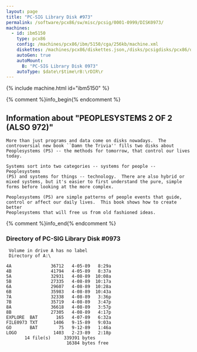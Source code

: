 ```yaml
---
layout: page
title: "PC-SIG Library Disk #973"
permalink: /software/pcx86/sw/misc/pcsig/0001-0999/DISK0973/
machines:
  - id: ibm5150
    type: pcx86
    config: /machines/pcx86/ibm/5150/cga/256kb/machine.xml
    diskettes: /machines/pcx86/diskettes.json,/disks/pcsigdisks/pcx86/diskettes.json
    autoGen: true
    autoMount:
      B: "PC-SIG Library Disk 0973"
    autoType: $date\r$time\rB:\rDIR\r
---
```


{% include machine.html id="ibm5150" %}

{% comment %}info_begin{% endcomment %}

## Information about "PEOPLESYSTEMS 2 OF 2 (ALSO 972)"

    More than just programs and data come on disks nowadays.  The
    controversial new book ``Damn the Trivia'' fills two disks about
    Peoplesystems (PS) -- the methods for tomorrow, that control our lives
    today.
    
    Systems sort into two categories -- systems for people -- Peoplesystems
    (PS) and systems for things -- technology.  There are also hybrid or
    mixed systems, but it's easier to first understand the pure, simple
    forms before looking at the more complex.
    
    Peoplesystems (PS) are simple patterns of people events that guide,
    control or affect our daily lives.  This book shows how to create better
    Peoplesystems that will free us from old fashioned ideas.
{% comment %}info_end{% endcomment %}


### Directory of PC-SIG Library Disk #0973

     Volume in drive A has no label
     Directory of A:\

    4A               36712   4-05-89   8:29a
    4B               41794   4-05-89   8:37a
    5A               32931   4-08-89  10:08a
    5B               27335   4-08-89  10:17a
    6A               29607   4-08-89  10:28a
    6B               35983   4-08-89  10:43a
    7A               32338   4-08-89   3:36p
    7B               35719   4-08-89   3:47p
    8A               36618   4-08-89   3:57p
    8B               27305   4-08-89   4:17p
    EXPLORE  BAT       165   4-07-89   6:32a
    FILE0973 TXT      1406   9-15-89   9:03a
    GO       BAT        75   9-12-89   1:46a
    LOGO              1403   2-23-89   2:18p
           14 file(s)     339391 bytes
                           16384 bytes free
